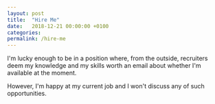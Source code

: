 ```yaml
---
layout: post
title:  "Hire Me"
date:   2018-12-21 00:00:00 +0100
categories:
permalink: /hire-me
---
```

I'm lucky enough to be in a position where, from the outside, recruiters deem my knowledge and my skills worth an email about whether I'm available at the moment.

However, I'm happy at my current job and I won't discuss any of such opportunities.
